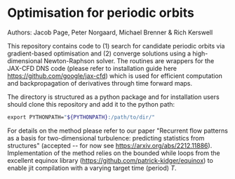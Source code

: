 # Optimisation for periodic orbits

Authors: Jacob Page, Peter Norgaard, Michael Brenner & Rich Kerswell

This repository contains code to (1) search for candidate periodic orbits via gradient-based optimisation and (2) converge solutions using a high-dimensional Newton-Raphson solver. The routines are wrappers for the JAX-CFD DNS code (please refer to installation guide here https://github.com/google/jax-cfd) which is used for efficient computation and backpropagation of derivatives through time forward maps. 

The directory is structured as a python package and for installation users should clone this repository and add it to the python path: 

```bash
export PYTHONPATH="${PYTHONPATH}:/path/to/dir/"
``` 

For details on the method please refer to our paper "Recurrent flow patterns as a basis for two-dimensional turbulence: predicting statistics from structures" (accepted -- for now see https://arxiv.org/abs/2212.11886).
Implementation of the method relies on the bounded while loops from the excellent equinox library (https://github.com/patrick-kidger/equinox) to enable jit compilation with a varying target time (period) $T$. 
